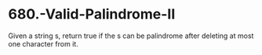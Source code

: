 # 680.-Valid-Palindrome-II

Given a string s, return true if the s can be palindrome after deleting at most one character from it.

